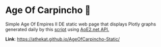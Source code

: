 # Age Of Carpincho :space_invader:
Simple Age Of Empires II DE static web page that displays Plotly graphs generated daily by this [script](https://github.com/alanthekat/eloRating_PlayedGames) using [AoE2.net API.](https://aoe2.net/#api)

**Link**: https://athekat.github.io/AgeOfCarpincho-Static/

